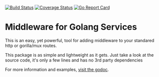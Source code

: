 [![Build Status](https://travis-ci.org/UrbanGopher/middleware.svg?branch=master)](https://travis-ci.org/UrbanGopher/middleware)
[![Coverage Status](https://coveralls.io/repos/github/UrbanGopher/middleware/badge.svg?branch=master)](https://coveralls.io/github/UrbanGopher/middleware?branch=master)
[![Go Report Card](https://goreportcard.com/badge/github.com/UrbanGopher/middleware)](https://goreportcard.com/report/github.com/UrbanGopher/middleware)

# Middleware for Golang Services

This is an easy, yet powerful, tool for adding middleware to your standared http
or gorilla/mux routes.

This package is as simple and lightweight as it gets. Just take a look at the
source code, it's only a few lines and has no 3rd party dependencies

For more information and examples, [visit the godoc](https://godoc.org/github.com/UrbanGopher/middleware).
